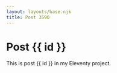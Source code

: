 ```yaml
---
layout: layouts/base.njk
title: Post 3590
---
```


# Post {{ id }}

This is post {{ id }} in my Eleventy project.
